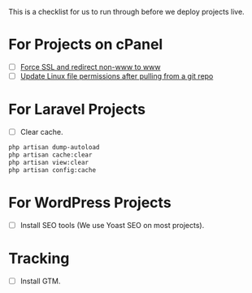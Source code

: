 This is a checklist for us to run through before we deploy projects live.

# For Projects on cPanel
- [ ] [Force SSL and redirect non-www to www](https://gist.github.com/matt-daneshvar/a97fc176a2c450d5770e623384075d51)
- [ ] [Update Linux file permissions after pulling from a git repo](https://gist.github.com/matt-daneshvar/3a68ad9d1a40314408c37b2ca4d1cda3)

# For Laravel Projects
- [ ] Clear cache. 
```bash
php artisan dump-autoload
php artisan cache:clear
php artisan view:clear
php artisan config:cache
```

# For WordPress Projects
- [ ] Install SEO tools (We use Yoast SEO on most projects).

# Tracking
- [ ] Install GTM.
